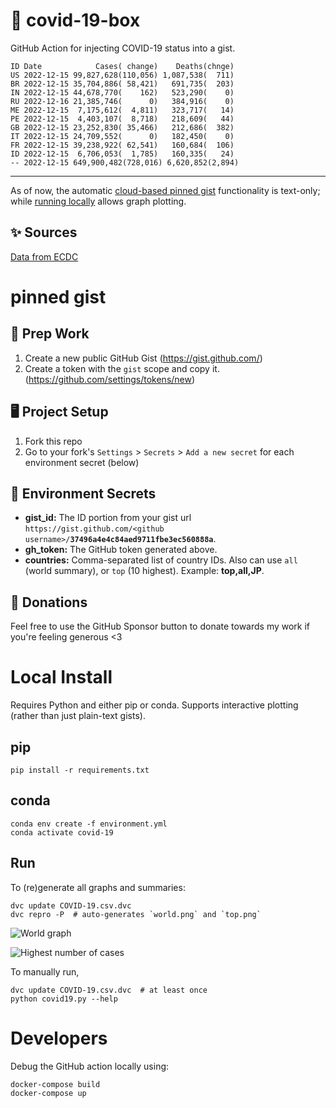 # 🏥 covid-19-box

GitHub Action for injecting COVID-19 status into a gist.

```
ID Date            Cases( change)    Deaths(chnge)
US 2022-12-15 99,827,628(110,056) 1,087,538(  711)
BR 2022-12-15 35,704,886( 58,421)   691,735(  203)
IN 2022-12-15 44,678,770(    162)   523,290(    0)
RU 2022-12-16 21,385,746(      0)   384,916(    0)
ME 2022-12-15  7,175,612(  4,811)   323,717(   14)
PE 2022-12-15  4,403,107(  8,718)   218,609(   44)
GB 2022-12-15 23,252,830( 35,466)   212,686(  382)
IT 2022-12-15 24,709,552(      0)   182,450(    0)
FR 2022-12-15 39,238,922( 62,541)   160,684(  106)
ID 2022-12-15  6,706,053(  1,785)   160,335(   24)
-- 2022-12-15 649,900,482(728,016) 6,620,852(2,894)
```

---

As of now, the automatic [cloud-based pinned gist](#pinned-gist) functionality is text-only;
while [running locally](#local-install) allows graph plotting.

## ✨ Sources

[Data from ECDC](https://www.ecdc.europa.eu/en/publications-data/download-todays-data-geographic-distribution-covid-19-cases-worldwide)

# pinned gist

## 🎒 Prep Work
1. Create a new public GitHub Gist (https://gist.github.com/)
1. Create a token with the `gist` scope and copy it. (https://github.com/settings/tokens/new)

## 🖥 Project Setup
1. Fork this repo
1. Go to your fork's `Settings` > `Secrets` > `Add a new secret` for each environment secret (below)

## 🤫 Environment Secrets
- **gist_id:** The ID portion from your gist url `https://gist.github.com/<github username>/`**`37496a4e4c84aed9711fbe3ec560888a`**.
- **gh_token:** The GitHub token generated above.
- **countries:** Comma-separated list of country IDs. Also can use `all` (world summary), or `top` (10 highest). Example: **top,all,JP**.

## 💸 Donations

Feel free to use the GitHub Sponsor button to donate towards my work if you're feeling generous <3

# Local Install

Requires Python and either pip or conda. Supports interactive plotting (rather than just plain-text gists).

## pip

```
pip install -r requirements.txt
```

## conda

```
conda env create -f environment.yml
conda activate covid-19
```

## Run

To (re)generate all graphs and summaries:

```
dvc update COVID-19.csv.dvc
dvc repro -P  # auto-generates `world.png` and `top.png`
```

![World graph](world.png)

![Highest number of cases](top.png)

To manually run,

```
dvc update COVID-19.csv.dvc  # at least once
python covid19.py --help
```

# Developers

Debug the GitHub action locally using:

```
docker-compose build
docker-compose up
```
